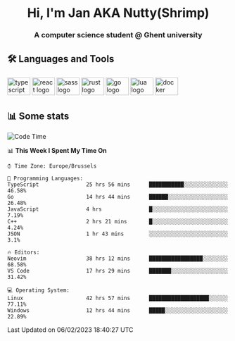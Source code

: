 <h1 align="center">Hi, I'm Jan AKA Nutty(Shrimp)</h1>
<h3 align="center">A computer science student @ Ghent university</h3>

<h2 align="left">🛠️ Languages and Tools</h2>

###

<div align="left">
  <img src="https://cdn.jsdelivr.net/gh/devicons/devicon/icons/typescript/typescript-original.svg" height="40" width="52" alt="typescript logo"  />
  <img src="https://cdn.jsdelivr.net/gh/devicons/devicon/icons/react/react-original.svg" height="40" width="52" alt="react logo"  />
  <img src="https://cdn.jsdelivr.net/gh/devicons/devicon/icons/sass/sass-original.svg" height="40" width="52" alt="sass logo"  />
  <img src="https://cdn.jsdelivr.net/gh/devicons/devicon/icons/rust/rust-plain.svg" height="40" width="52" alt="rust logo"  />
  <img src="https://cdn.jsdelivr.net/gh/devicons/devicon/icons/go/go-original.svg" height="40" width="52" alt="go logo"  />
  <img src="https://cdn.jsdelivr.net/gh/devicons/devicon/icons/lua/lua-original.svg" height="40" width="52" alt="lua logo"  />
  <img src="https://cdn.jsdelivr.net/gh/devicons/devicon/icons/docker/docker-original.svg" height="40" width="52" alt="docker logo"  />
</div>

<h2>📊 Some stats</h2>

<!--START_SECTION:waka-->
![Code Time](http://img.shields.io/badge/Code%20Time-2%2C556%20hrs%208%20mins-blue)

📊 **This Week I Spent My Time On** 

```text
⌚︎ Time Zone: Europe/Brussels

💬 Programming Languages: 
TypeScript               25 hrs 56 mins      ███████████░░░░░░░░░░░░░░   46.58% 
Go                       14 hrs 44 mins      ██████░░░░░░░░░░░░░░░░░░░   26.48% 
JavaScript               4 hrs               █░░░░░░░░░░░░░░░░░░░░░░░░   7.19% 
C++                      2 hrs 21 mins       █░░░░░░░░░░░░░░░░░░░░░░░░   4.24% 
JSON                     1 hr 43 mins        ░░░░░░░░░░░░░░░░░░░░░░░░░   3.1%

🔥 Editors: 
Neovim                   38 hrs 12 mins      █████████████████░░░░░░░░   68.58% 
VS Code                  17 hrs 29 mins      ███████░░░░░░░░░░░░░░░░░░   31.42%

💻 Operating System: 
Linux                    42 hrs 57 mins      ███████████████████░░░░░░   77.11% 
Windows                  12 hrs 44 mins      █████░░░░░░░░░░░░░░░░░░░░   22.89%

```


 Last Updated on 06/02/2023 18:40:27 UTC
<!--END_SECTION:waka-->

